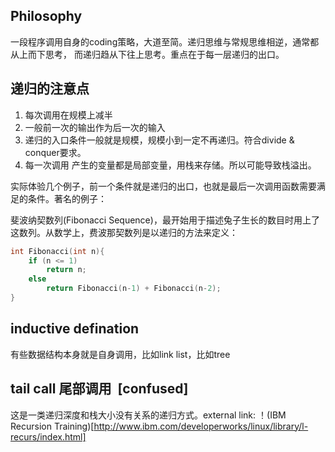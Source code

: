 ## Philosophy
一段程序调用自身的coding策略，大道至简。递归思维与常规思维相逆，通常都从上而下思考， 而递归趋从下往上思考。重点在于每一层递归的出口。

## 递归的注意点

1. 每次调用在规模上减半
2. 一般前一次的输出作为后一次的输入
3. 递归的入口条件一般就是规模，规模小到一定不再递归。符合divide & conquer要求。
4. 每一次调用 产生的变量都是局部变量，用栈来存储。所以可能导致栈溢出。

实际体验几个例子，前一个条件就是递归的出口，也就是最后一次调用函数需要满足的条件。著名的例子：

斐波纳契数列(Fibonacci Sequence)，最开始用于描述兔子生长的数目时用上了这数列。从数学上，费波那契数列是以递归的方法来定义：

```C
int Fibonacci(int n){
    if (n <= 1)  
        return n;  
    else  
        return Fibonacci(n-1) + Fibonacci(n-2);  
}
```

## inductive defination
有些数据结构本身就是自身调用，比如link list，比如tree

## tail call 尾部调用  [confused]
这是一类递归深度和栈大小没有关系的递归方式。external link: ！(IBM Recursion Training)[http://www.ibm.com/developerworks/linux/library/l-recurs/index.html]
